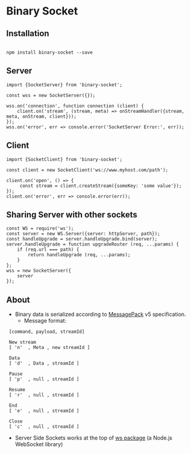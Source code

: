 # Binary Socket

## Installation
```#bash

npm install binary-socket --save
```

## Server
```
import {SocketServer} from 'binary-socket';

const wss = new SocketServer({});

wss.on('connection', function connection (client) {
    client.on('stream', (stream, meta) => onStreamHandler({stream, meta, onStream, client}));
});
wss.on('error', err => console.error('SocketServer Error:', err));
```

## Client
```
import {SocketClient} from 'binary-socket';

const client = new SocketClient('ws://www.myhost.com/path');

client.on('open', () => {
     const stream = client.createStream({someKey: 'some value'});
});
client.on('error', err => console.error(err));
```

## Sharing Server with other sockets
```
const WS = require('ws');
const server = new WS.Server({server: httpServer, path});
const handleUpgrade = server.handleUpgrade.bind(server);
server.handleUpgrade = function upgradeRouter (req, ...params) {
    if (req.url === path) {
        return handleUpgrade (req, ...params);
    }
};
wss = new SocketServer({
    server
});
```

## About
- Binary data is serialized according to [MessagePack](http://msgpack.org/) v5 specification.
  - Message format:
  
```
 [command, payload, streamId]
 
 New stream
 [ 'n'  , Meta , new streamId ]
 
 Data
 [ 'd'  , Data , streamId ]

 Pause
 [ 'p'  , null , streamId ]

 Resume
 [ 'r'  , null , streamId ]

 End
 [ 'e'  , null , streamId ]

 Close
 [ 'c'  , null , streamId ]
```
                
- Server Side Sockets works at the top of [ws package](https://github.com/websockets/ws) \(a Node.js WebSocket library)
